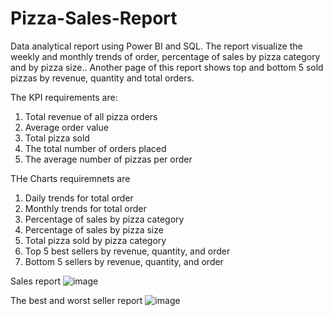 # Pizza-Sales-Report
Data analytical report using Power BI and SQL. The report visualize the weekly and monthly trends of order, percentage of sales by pizza category and by pizza size.. Another page of this report shows top and bottom 5 sold pizzas by revenue, quantity and total orders.

The KPI requirements are:
1. Total revenue of all pizza orders
2. Average order value
3. Total pizza sold
4. The total number of orders placed
5. The average number of pizzas per order

THe Charts requiremnets are
1. Daily trends for total order
2. Monthly trends for total order
3. Percentage of sales by pizza category
4. Percentage of sales by pizza size
5. Total pizza sold by pizza category
6. Top 5 best sellers by revenue, quantity, and order
7. Bottom 5 sellers by revenue, quantity, and order

Sales report
![image](https://github.com/nazsakiba/Pizza-Sales-Report/assets/5148244/2a8591e1-a4ba-4d8b-ae69-b3e09e7d760a)

The best and worst seller report
![image](https://github.com/nazsakiba/Pizza-Sales-Report/assets/5148244/a4f1bc43-b0e4-4c51-9563-26f6949b5b86)
